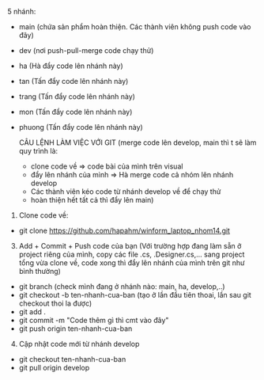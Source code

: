 5 nhánh: 
- main (chứa sản phẩm hoàn thiện. Các thành viên không push code vào đây)
- dev (nơi push-pull-merge code chạy thử)
- ha (Hà đẩy code lên nhánh này)
- tan (Tấn đẩy code lên nhánh này)
- trang (Tấn đẩy code lên nhánh này)
- mon (Tấn đẩy code lên nhánh này)
- phuong (Tấn đẩy code lên nhánh này)

  CÂU LỆNH LÀM VIỆC VỚI GIT
  (merge code lên develop, main thì t sẽ làm
  quy trình là:
  - clone code về => code bài của mình trên visual
  - đẩy lên nhánh của mình => Hà merge code cả nhóm lên nhánh develop
  - Các thành viên kéo code từ nhánh develop về để chạy thử
  - hoàn thiện hết tất cả thì đẩy lên main)
1. Clone code về:
- git clone https://github.com/hapahm/winform_laptop_nhom14.git
3. Add + Commit + Push code của bạn
   (Với trường hợp đang làm sẵn ở project riêng của mình,
   copy các file .cs, .Designer.cs,... sang project tổng vừa clone về,
   code xong thì đẩy lên nhánh của mình trên git như bình thường)
  - git branch (check mình đang ở nhánh nào: main, ha, develop,..)
  - git checkout -b ten-nhanh-cua-ban (tạo ở lần đầu tiên thoai, lần sau git checkout thoi la được)
  - git add .
  - git commit -m "Code thêm gì thì cmt vào đây"
  - git push origin ten-nhanh-cua-ban
4. Cập nhật code mới từ nhánh develop
  - git checkout ten-nhanh-cua-ban
  - git pull origin develop
